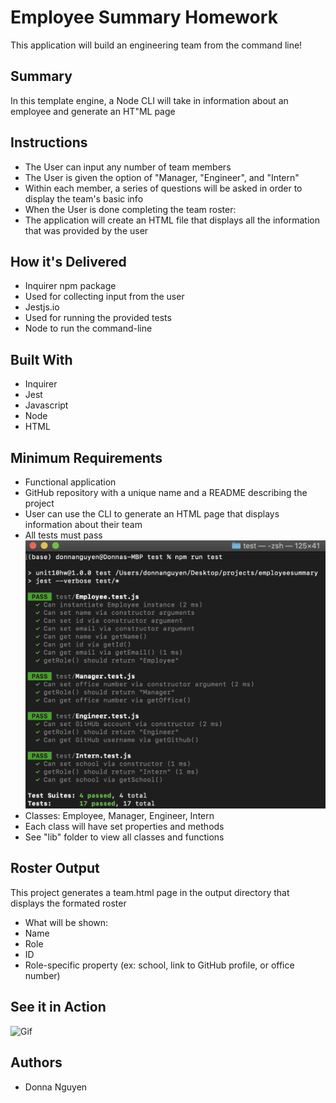 # Employee Summary Homework
This application will build an engineering team from the command line! 

## Summary
In this template engine, a Node CLI will take in information about an employee and generate an HT"ML page

## Instructions
* The User can input any number of team members
 * The User is given the option of "Manager, "Engineer", and "Intern"
 * Within each member, a series of questions will be asked in order to display the team's basic info
* When the User is done completing the team roster:
 * The application will create an HTML file that displays all the information that was provided by the user

 ## How it's Delivered
 * Inquirer npm package
  * Used for collecting input from the user
 * Jestjs.io 
  * Used for running the provided tests
 * Node to run the command-line

 ## Built With
 * Inquirer
 * Jest
 * Javascript
 * Node
 * HTML

## Minimum Requirements
* Functional application
* GitHub repository with a unique name and a README describing the project
* User can use the CLI to generate an HTML page that displays information about their team
* All tests must pass
![Picture](https://github.com/donnaxnguyen/employeesummary/blob/master/screenshots%20and%20team/screenshot-test.png)
* Classes: Employee, Manager, Engineer, Intern
 * Each class will have set properties and methods
 * See "lib" folder to view all classes and functions

## Roster Output
This project generates a team.html page in the output directory that displays the formated roster
* What will be shown:
 * Name
 * Role
 * ID
 * Role-specific property (ex: school, link to GitHub profile, or office number)


## See it in Action
![Gif](https://github.com/donnaxnguyen/employeesummary/blob/master/screenshots%20and%20team/working%20commandline.gif)

 ## Authors
 * Donna Nguyen

